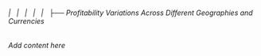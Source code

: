 ###### |   |   |   |   |   ├── Profitability Variations Across Different Geographies and Currencies

*Add content here*